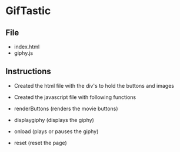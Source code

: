 # GifTastic

## File

* index.html
* giphy.js

## Instructions

* Created the html file with the div's to hold the buttons and images

* Created the javascript file with following functions

* renderButtons (renders the movie buttons)

* displaygiphy (displays the giphy) 

* onload     (plays or pauses the giphy)

* reset      (reset the page)
